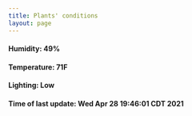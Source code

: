 ```yaml
---
title: Plants' conditions
layout: page
---
```



#### Humidity: 49%
#### Temperature: 71F
#### Lighting: Low
#### Time of last update: Wed Apr 28 19:46:01 CDT 2021
